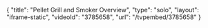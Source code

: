{
    "title": "Pellet Grill and Smoker Overview",
    "type": "solo",
    "layout": "iframe-static",
    "videoId": "3785658",
    "url": "\/tvpembed\/3785658"
}